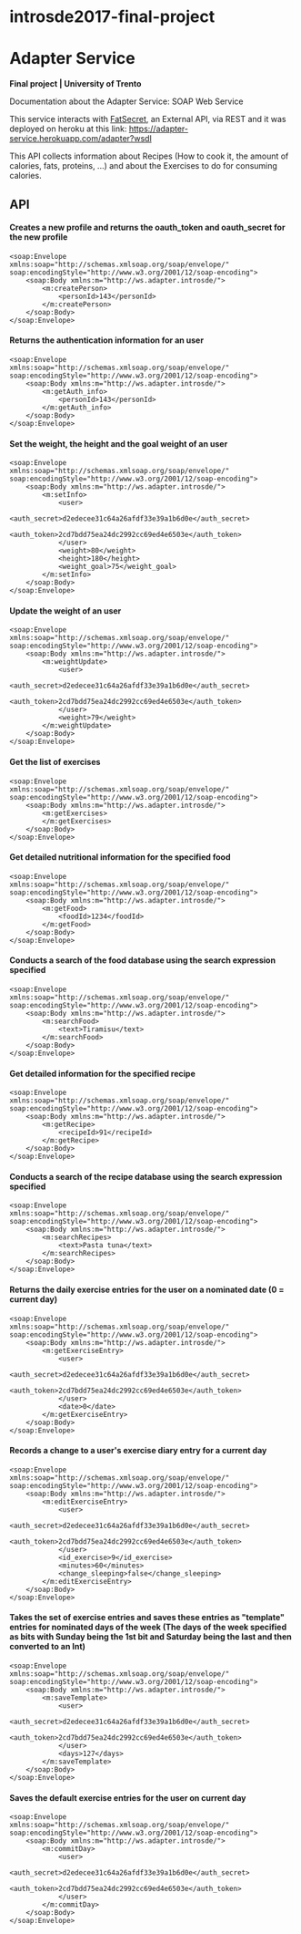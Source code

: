 # introsde2017-final-project
# Adapter Service
**Final project | University of Trento**

Documentation about the Adapter Service: SOAP Web Service

This service interacts with [FatSecret](http://platform.fatsecret.com/api/), an External API, via REST and it was deployed on heroku at this link: https://adapter-service.herokuapp.com/adapter?wsdl

This API collects information about Recipes (How to cook it, the amount of calories, fats, proteins, ...) and about the Exercises to do for consuming calories. 

## API
#### Creates a new profile and returns the oauth_token and oauth_secret for the new profile
```
<soap:Envelope
xmlns:soap="http://schemas.xmlsoap.org/soap/envelope/"
soap:encodingStyle="http://www.w3.org/2001/12/soap-encoding">
    <soap:Body xmlns:m="http://ws.adapter.introsde/">
        <m:createPerson>
        	<personId>143</personId>
        </m:createPerson>
    </soap:Body>
</soap:Envelope>
```

#### Returns the authentication information for an user
```
<soap:Envelope
xmlns:soap="http://schemas.xmlsoap.org/soap/envelope/"
soap:encodingStyle="http://www.w3.org/2001/12/soap-encoding">
    <soap:Body xmlns:m="http://ws.adapter.introsde/">
        <m:getAuth_info>
        	<personId>143</personId>
        </m:getAuth_info>
    </soap:Body>
</soap:Envelope>
```

#### Set the weight, the height and the goal weight of an user
```
<soap:Envelope
xmlns:soap="http://schemas.xmlsoap.org/soap/envelope/"
soap:encodingStyle="http://www.w3.org/2001/12/soap-encoding">
    <soap:Body xmlns:m="http://ws.adapter.introsde/">
        <m:setInfo>
        	<user>
        		<auth_secret>d2edecee31c64a26afdf33e39a1b6d0e</auth_secret>
                <auth_token>2cd7bdd75ea24dc2992cc69ed4e6503e</auth_token>
        	</user>
        	<weight>80</weight>
        	<height>180</height>
        	<weight_goal>75</weight_goal>
        </m:setInfo>
    </soap:Body>
</soap:Envelope>
```

#### Update the weight of an user
```
<soap:Envelope
xmlns:soap="http://schemas.xmlsoap.org/soap/envelope/"
soap:encodingStyle="http://www.w3.org/2001/12/soap-encoding">
    <soap:Body xmlns:m="http://ws.adapter.introsde/">
        <m:weightUpdate>
        	<user>
        		<auth_secret>d2edecee31c64a26afdf33e39a1b6d0e</auth_secret>
                <auth_token>2cd7bdd75ea24dc2992cc69ed4e6503e</auth_token>
        	</user>
        	<weight>79</weight>
        </m:weightUpdate>
    </soap:Body>
</soap:Envelope>
```

#### Get the list of exercises
```
<soap:Envelope
xmlns:soap="http://schemas.xmlsoap.org/soap/envelope/"
soap:encodingStyle="http://www.w3.org/2001/12/soap-encoding">
    <soap:Body xmlns:m="http://ws.adapter.introsde/">
        <m:getExercises>
        </m:getExercises>
    </soap:Body>
</soap:Envelope>
```

#### Get detailed nutritional information for the specified food
```
<soap:Envelope
xmlns:soap="http://schemas.xmlsoap.org/soap/envelope/"
soap:encodingStyle="http://www.w3.org/2001/12/soap-encoding">
    <soap:Body xmlns:m="http://ws.adapter.introsde/">
        <m:getFood>
        	<foodId>1234</foodId>
        </m:getFood>
    </soap:Body>
</soap:Envelope>
```

#### Conducts a search of the food database using the search expression specified
```
<soap:Envelope
xmlns:soap="http://schemas.xmlsoap.org/soap/envelope/"
soap:encodingStyle="http://www.w3.org/2001/12/soap-encoding">
    <soap:Body xmlns:m="http://ws.adapter.introsde/">
        <m:searchFood>
        	<text>Tiramisu</text>
        </m:searchFood>
    </soap:Body>
</soap:Envelope>
```

#### Get detailed information for the specified recipe
```
<soap:Envelope
xmlns:soap="http://schemas.xmlsoap.org/soap/envelope/"
soap:encodingStyle="http://www.w3.org/2001/12/soap-encoding">
    <soap:Body xmlns:m="http://ws.adapter.introsde/">
        <m:getRecipe>
            <recipeId>91</recipeId>
        </m:getRecipe>
    </soap:Body>
</soap:Envelope>
```

#### Conducts a search of the recipe database using the search expression specified
```
<soap:Envelope
xmlns:soap="http://schemas.xmlsoap.org/soap/envelope/"
soap:encodingStyle="http://www.w3.org/2001/12/soap-encoding">
    <soap:Body xmlns:m="http://ws.adapter.introsde/">
        <m:searchRecipes>
            <text>Pasta tuna</text>
        </m:searchRecipes>
    </soap:Body>
</soap:Envelope>
```

#### Returns the daily exercise entries for the user on a nominated date (0 = current day)
```
<soap:Envelope
xmlns:soap="http://schemas.xmlsoap.org/soap/envelope/"
soap:encodingStyle="http://www.w3.org/2001/12/soap-encoding">
    <soap:Body xmlns:m="http://ws.adapter.introsde/">
        <m:getExerciseEntry>
        	<user>
        		<auth_secret>d2edecee31c64a26afdf33e39a1b6d0e</auth_secret>
                <auth_token>2cd7bdd75ea24dc2992cc69ed4e6503e</auth_token>
        	</user>
        	<date>0</date>
        </m:getExerciseEntry>
    </soap:Body>
</soap:Envelope>
```

#### Records a change to a user's exercise diary entry for a current day
```
<soap:Envelope
xmlns:soap="http://schemas.xmlsoap.org/soap/envelope/"
soap:encodingStyle="http://www.w3.org/2001/12/soap-encoding">
    <soap:Body xmlns:m="http://ws.adapter.introsde/">
        <m:editExerciseEntry>
        	<user>
        		<auth_secret>d2edecee31c64a26afdf33e39a1b6d0e</auth_secret>
                <auth_token>2cd7bdd75ea24dc2992cc69ed4e6503e</auth_token>
        	</user>
        	<id_exercise>9</id_exercise>
        	<minutes>60</minutes>
            <change_sleeping>false</change_sleeping> 
        </m:editExerciseEntry>
    </soap:Body>
</soap:Envelope>
```

#### Takes the set of exercise entries and saves these entries as "template" entries for nominated days of the week (The days of the week specified as bits with Sunday being the 1st bit and Saturday being the last and then converted to an Int)
```
<soap:Envelope
xmlns:soap="http://schemas.xmlsoap.org/soap/envelope/"
soap:encodingStyle="http://www.w3.org/2001/12/soap-encoding">
    <soap:Body xmlns:m="http://ws.adapter.introsde/">
        <m:saveTemplate>
        	<user>
        		<auth_secret>d2edecee31c64a26afdf33e39a1b6d0e</auth_secret>
                <auth_token>2cd7bdd75ea24dc2992cc69ed4e6503e</auth_token>
        	</user>
        	<days>127</days>
        </m:saveTemplate>
    </soap:Body>
</soap:Envelope>
```

#### Saves the default exercise entries for the user on current day
```
<soap:Envelope
xmlns:soap="http://schemas.xmlsoap.org/soap/envelope/"
soap:encodingStyle="http://www.w3.org/2001/12/soap-encoding">
    <soap:Body xmlns:m="http://ws.adapter.introsde/">
        <m:commitDay>
        	<user>
        		<auth_secret>d2edecee31c64a26afdf33e39a1b6d0e</auth_secret>
                <auth_token>2cd7bdd75ea24dc2992cc69ed4e6503e</auth_token>
        	</user>
        </m:commitDay>
    </soap:Body>
</soap:Envelope>
```
